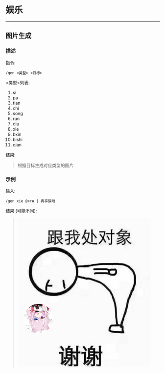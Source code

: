 # 娱乐

---

## 图片生成

### 描述

指令:

    /gen <类型> <目标>

<类型>列表:

1. si
2. pa
3. tian
4. chi
5. song
6. run
7. diu
8. xie
9. bxin
10. bishi
11. qian

结果:

> 根据目标生成对应类型的图片

### 示例

输入:

    /gen xie @ятн | 冉亭猫晗

结果 (可能不同):

> ![xieRTH](res/xieRTH.png)